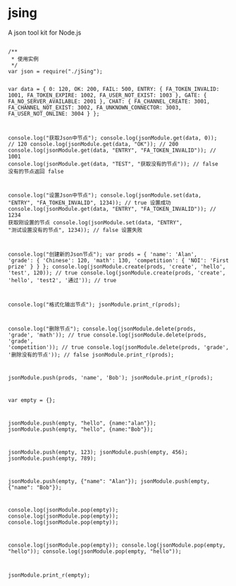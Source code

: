 jsing
=====

A json tool kit for Node.js

<code>
/**
 * 使用实例
 */
var json = require("./jSing");

var data = {
   0: 120,
   OK: 200,
   FAIL: 500,
   ENTRY: {
       FA_TOKEN_INVALID: 1001,
       FA_TOKEN_EXPIRE: 1002,
       FA_USER_NOT_EXIST: 1003
   },
   GATE: {
       FA_NO_SERVER_AVAILABLE: 2001
   },
   CHAT: {
       FA_CHANNEL_CREATE: 3001,
       FA_CHANNEL_NOT_EXIST: 3002,
       FA_UNKNOWN_CONNECTOR: 3003,
       FA_USER_NOT_ONLINE: 3004
   }
};

console.log("获取Json中节点");
console.log(jsonModule.get(data, 0));     // 120
console.log(jsonModule.get(data, "OK"));  // 200
console.log(jsonModule.get(data, "ENTRY", "FA_TOKEN_INVALID")); 	// 1001
console.log(jsonModule.get(data, "TEST", "获取没有的节点")); 		// false 没有的节点返回 false

console.log("设置Json中节点");
console.log(jsonModule.set(data, "ENTRY", "FA_TOKEN_INVALID", 1234));   // true 	设置成功
console.log(jsonModule.get(data, "ENTRY", "FA_TOKEN_INVALID")); 		  // 1234  	获取刚设置的节点
console.log(jsonModule.set(data, "ENTRY", "测试设置没有的节点", 1234)); // false 	设置失败

console.log("创建新的Json节点");
var prods = {
   'name': 'Alan',
   'grade': {
       'Chinese': 120,
       'math': 130,
       'competition': {
           'NOI': 'First prize'
       }
   }
};
console.log(jsonModule.create(prods, 'create', 'hello', 'test', 120)); 	 // true
console.log(jsonModule.create(prods, 'create', 'hello', 'test2', '通过')); // true

console.log("格式化输出节点");
jsonModule.print_r(prods);

console.log("删除节点");
console.log(jsonModule.delete(prods, 'grade', 'math'));             // true
console.log(jsonModule.delete(prods, 'grade', 'competition'));  // true
console.log(jsonModule.delete(prods, 'grade', '删除没有的节点')); // false
jsonModule.print_r(prods);

jsonModule.push(prods, 'name', 'Bob');
jsonModule.print_r(prods);


var empty = {};

jsonModule.push(empty, "hello", {name:"alan"});
jsonModule.push(empty, "hello", {name:"Bob"});

jsonModule.push(empty, 123);
jsonModule.push(empty, 456);
jsonModule.push(empty, 789);

jsonModule.push(empty, {"name": "Alan"});
jsonModule.push(empty, {"name": "Bob"});

console.log(jsonModule.pop(empty));
console.log(jsonModule.pop(empty));
console.log(jsonModule.pop(empty));


console.log(jsonModule.pop(empty));
console.log(jsonModule.pop(empty, "hello"));
console.log(jsonModule.pop(empty, "hello"));

jsonModule.print_r(empty);
</code>